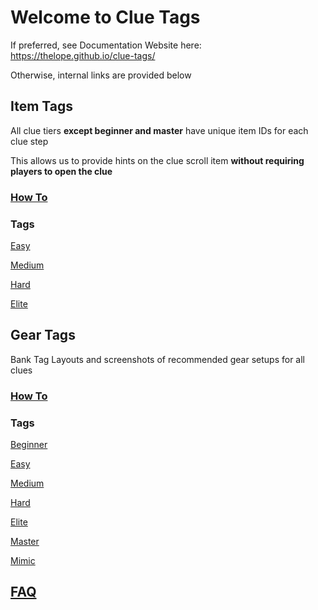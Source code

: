 # Welcome to Clue Tags

If preferred, see Documentation Website here: https://thelope.github.io/clue-tags/

Otherwise, internal links are provided below

## Item Tags

All clue tiers **except beginner and master** have unique item IDs for each clue step

This allows us to provide hints on the clue scroll item **without requiring players to open the clue**

### [How To](docs/items/index.md)

### Tags

[Easy](Easy/Easy%20Clue%20Tags.yml)

[Medium](Medium/Medium%20Clue%20Tags.yml)

[Hard](Hard/Hard%20Clue%20Tags.yml)

[Elite](Elite/Elite%20Clue%20Tags.yml)

## Gear Tags

Bank Tag Layouts and screenshots of recommended gear setups for all clues

### [How To](docs/gear/index.md)

### Tags

[Beginner](Beginner/Gear/Beginner%20Gear%20Tags.txt)

[Easy](Easy/Gear/Easy%20Ents%20Gear%20Tags.txt)

[Medium](Medium/Gear/Medium%20Gear%20Tags.txt)

[Hard](Hard/Gear/Hard%20Gear%20Tags.txt)

[Elite](Elite/Gear/Elite%20Gear%20Tags.txt)

[Master](Master/Gear/Master%20Gear%20Tags.txt)

[Mimic](Mimic/Gear/Mimic%20Gear%20Tags.txt)

## [FAQ](docs/faq.md)